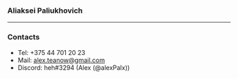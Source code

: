 ### Aliaksei Paliukhovich

---

### Contacts
- Tel: +375 44 701 20 23
- Mail: alex.teanow@gmail.com
- Discord: heh#3294 (Alex (@alexPalx))